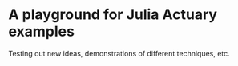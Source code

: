# A playground for Julia Actuary examples

Testing out new ideas, demonstrations of different techniques, etc.